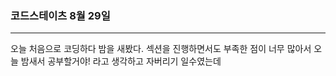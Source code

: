 ### 코드스테이츠 8월 29일

---

오늘 처음으로 코딩하다 밤을 새봤다.
섹션을 진행하면서도 부족한 점이 너무 많아서 오늘 밤새서 공부할거야! 라고 생각하고 자버리기 일수였는데
